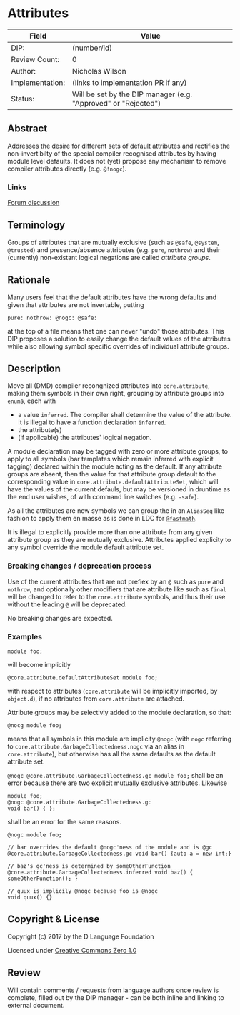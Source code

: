 # Attributes

| Field           | Value                                                           |
|-----------------|-----------------------------------------------------------------|
| DIP:            | (number/id)                                                     |
| Review Count:   | 0
| Author:         | Nicholas Wilson                                                 |
| Implementation: | (links to implementation PR if any)                             |
| Status:         | Will be set by the DIP manager (e.g. "Approved" or "Rejected")  |

## Abstract

Addresses the desire for different sets of default attributes and rectifies the non-invertibilty
of the special compiler recognised attributes by having module level defaults. It does not (yet) 
propose any mechanism to remove compiler attributes directly (e.g. `@!nogc`).

### Links

[Forum discussion](https://forum.dlang.org/thread/wnddmlmfinqqfccdlhqc@forum.dlang.org)

## Terminology

Groups of attributes that are mutually exclusive (such as `@safe`, `@system`, `@trusted`) and presence/absence attributes
(e.g. `pure`, `nothrow`) and their (currently) non-existant logical negations are called _attribute groups_.

## Rationale

Many users feel that the default attributes have the wrong defaults and given that attributes are not invertable,  putting 
```
pure: nothrow: @nogc: @safe:
```
at the top of a file means that one can never "undo" those attributes.
This DIP proposes a solution to easily change the default values of the attributes while also allowing symbol specific 
overrides of individual attribute groups.

## Description

Move all (DMD) compiler recongnized attributes into `core.attribute`, making them symbols in their own right, 
grouping by attribute groups into `enum`s, each with
* a value `inferred`. The compiler shall determine the value of the attribute. It is illegal to have a function declaration `inferred`.
* the attribute(s)
* (if applicable) the attributes' logical negation.

A module declaration may be tagged with zero or more attribute groups, to apply to all symbols (bar templates which remain inferred with explicit tagging) declared within the module acting as the default.
If any attribute groups are absent, then the value for that attribute group default to the corresponding value in `core.attribute.defaultAttributeSet`, which will have the values of the current defauls, but may be versioned in druntime as the end user wishes, of with command line switches (e.g. `-safe`).

As all the attributes are now symbols we can group the in an `AliasSeq` like fashion to apply them en masse as is done in LDC for [`@fastmath`](https://github.com/ldc-developers/druntime/blob/ldc/src/ldc/attributes.d#L58).

It is illegal to explicitly provide more than one attribute from any given attribute group as they are mutually exclusive. 
Attributes applied explicity to any symbol override the module default attribute set.

### Breaking changes / deprecation process

Use of the current attributes that are not prefiex by an `@` such as `pure` and `nothrow`,
and optionally other modifiers that are attribute like such as `final` will be changed to refer to the `core.attribute` symbols,
and thus their use without the leading `@` will be deprecated.

No breaking changes are expected.

### Examples

`module foo;` 

will become implicitly 

`@core.attribute.defaultAttributeSet module foo;` 

with respect to attributes (`core.attribute` will be implicitly imported, by `object.d`), 
if no attributes from `core.attribute` are attached.

 Attribute groups may be selectivly added to the module declaration, so that:
 
 `@nocg module foo;` 
 
 means that all symbols in this module are implicity `@nogc` (with `nogc` referring to `core.attribute.GarbageCollectedness.nogc` via an alias in `core.attribute`),
 but otherwise has all the same defaults as the default attribute set.
 
 `@nogc @core.attribute.GarbageCollectedness.gc module foo;` 
 shall be an error because there are two explicit mutually exclusive attributes.
 Likewise 
 ```
 module foo;
 @nogc @core.attribute.GarbageCollectedness.gc 
 void bar() { };
 ```
 shall be an error for the same reasons.
 
 ```
 @nogc module foo;
 
 // bar overrides the default @nogc'ness of the module and is @gc
 @core.attribute.GarbageCollectedness.gc void bar() {auto a = new int;} 
 
 // baz's gc'ness is determined by someOtherFunction
 @core.attribute.GarbageCollectedness.inferred void baz() { someOtherFunction(); }
 
 // quux is implicily @nogc because foo is @nogc
 void quux() {} 
 ```

## Copyright & License

Copyright (c) 2017 by the D Language Foundation

Licensed under [Creative Commons Zero 1.0](https://creativecommons.org/publicdomain/zero/1.0/legalcode.txt)

## Review

Will contain comments / requests from language authors once review is complete,
filled out by the DIP manager - can be both inline and linking to external
document.
